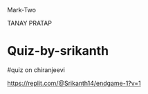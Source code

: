 Mark-Two

TANAY PRATAP 

# Quiz-by-srikanth
#quiz on chiranjeevi



https://replit.com/@Srikanth14/endgame-1?v=1
